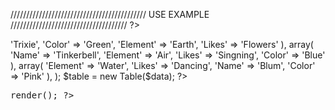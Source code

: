
/////////////////////////////////////////// USE EXAMPLE /////////////////////////////////////
?>
<?php
$data = array(
   array(
       'Name' => 'Trixie',
       'Color' => 'Green',
       'Element' => 'Earth',
       'Likes' => 'Flowers'
   ),
   array(
       'Name' => 'Tinkerbell',
       'Element' => 'Air',
       'Likes' => 'Singning',
       'Color' => 'Blue'
   ),
   array(
       'Element' => 'Water',
       'Likes' => 'Dancing',
       'Name' => 'Blum',
       'Color' => 'Pink'
   ),
);

$table = new Table($data);
?>
<!DOCTYPE html>
<html>
<head>
  <title></title>
</head>
<body>

<pre><?php $table->render(); ?></pre>

</body>
</html>